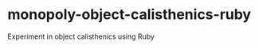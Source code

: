 monopoly-object-calisthenics-ruby
=================================

Experiment in object calisthenics using Ruby
